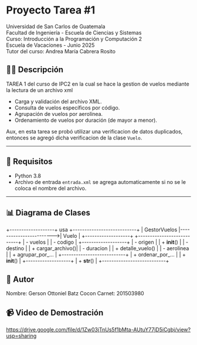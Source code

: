 # Proyecto Tarea #1 

Universidad de San Carlos de Guatemala  
Facultad de Ingeniería - Escuela de Ciencias y Sistemas  
Curso: Introducción a la Programación y Computación 2  
Escuela de Vacaciones - Junio 2025  
Tutor del curso: Andrea María Cabrera Rosito  

## 👨‍💻 Descripción

TAREA 1 del curso de IPC2 en la cual se hace la gestion de vuelos mediante la lectura de un archivo xml

- Carga y validación del archivo XML.
- Consulta de vuelos específicos por código.
- Agrupación de vuelos por aerolínea.
- Ordenamiento de vuelos por duración (de mayor a menor).

Aux, en esta tarea se probó utilizar una verificacion de datos duplicados, entonces se agregó dicha verificacion de la clase `Vuelo`.

---

## 🚀 Requisitos

- Python 3.8
- Archivo de entrada `entrada.xml` se agrega automaticamente si no se le coloca el nombre del archivo.

---

## 📊 Diagrama de Clases

+-------------------+           usa           +---------------------------+
|   GestorVuelos    |------------------------>|          Vuelo            |
+-------------------+                         +---------------------------+
| - vuelos          |                         | - codigo                  |
+-------------------+                         | - origen                  |
| + __init__()      |                         | - destino                 |
| + cargar_archivo()|                         | - duracion                |
| + detalle_vuelo() |                         | - aerolinea               |
| + agrupar_por_... |                         +---------------------------+
| + ordenar_por_... |                         | + __init__()              |
+-------------------+                         | + __str__()               |
                                              +---------------------------+


## 👤 Autor
Nombre: Gerson Ottoniel Batz Cocon
Carnet: 201503980


## 📹 Video de Demostración
https://drive.google.com/file/d/1Zw03jTnUs5f1bMta-AUtuY77jD5iCgbj/view?usp=sharing
